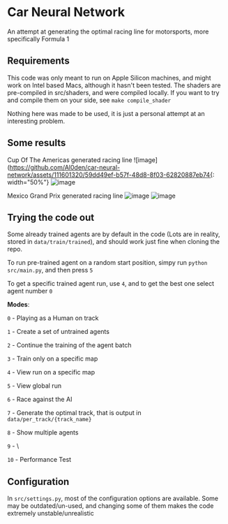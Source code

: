 # Car Neural Network
An attempt at generating the optimal racing line for motorsports, more specifically Formula 1

## Requirements
This code was only meant to run on Apple Silicon machines, and might work on Intel based Macs, although it hasn't been tested. The shaders are pre-compiled in src/shaders, and were compiled locally. If you want to try and compile them on your side, see `make compile_shader`

Nothing here was made to be used, it is just a personal attempt at an interesting problem.

## Some results
Cup Of The Americas generated racing line
![image](https://github.com/Al0den/car-neural-network/assets/111601320/59dd49ef-b57f-48d8-8f03-62820887eb74{: width="50%"}
![image](https://github.com/Al0den/car-neural-network/assets/111601320/d190e44d-b929-41b1-a346-fd81e38e7ad0)

Mexico Grand Prix generated racing line
![image](https://github.com/Al0den/car-neural-network/assets/111601320/717f3e9b-1d57-4052-bc21-84407aedc549)
![image](https://github.com/Al0den/car-neural-network/assets/111601320/8b88b6d7-cb06-4fcb-882f-152dc935cf7b)

## Trying the code out
Some already trained agents are by default in the code (Lots are in reality, stored in `data/train/trained`), and should work just fine when cloning the repo.

To run pre-trained agent on a random start position, simpy run `python src/main.py`, and then press `5`

To get a specific trained agent run, use `4`, and to get the best one select agent number `0`

**Modes**:

`0` - Playing as a Human on track

`1` - Create a set of untrained agents

`2` - Continue the training of the agent batch

`3` - Train only on a specific map

`4` - View run on a specific map

`5` - View global run

`6` - Race against the AI

`7` - Generate the optimal track, that is output in `data/per_track/{track_name}`

`8` - Show multiple agents

`9` - \

`10` - Performance Test


## Configuration

In `src/settings.py`, most of the configuration options are available. Some may be outdated/un-used, and changing some of them makes the code extremely unstable/unrealistic



